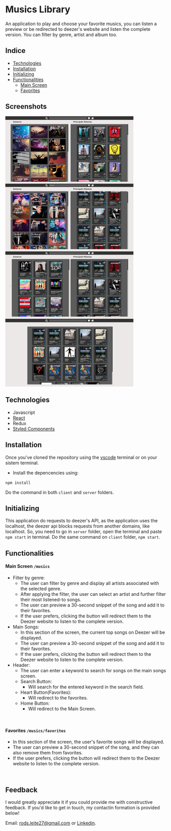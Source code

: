 
# Musics Library

An application to play and choose your favorite musics, you can listen a preview or be redirected to deezer's website and listen the complete version. You can filter by genre, artist and album too.

## Indice
* [Technologies](#Technologies)
* [Installation](#installation)
* [Initializing](#initializing)
* [Functionalities](#functionalities)
  * [Main Screen](#mainscreen---musics)
  * [Favorites](#favorites---musics---favorites)

## Screenshots

<img align="left" src="client/public/img/1.jpg" width="400" />

<img align="center" src="client/public/img/2.jpg" width="400" />

<img align="left" src="client/public/img/3.jpg" width="400" />

<img align="center" src="client/public/img/4.jpg" width="400" />

## Technologies
<ul>
  <li>Javascript</li>
  <li><a href="https://reactjs.org">React</a></li>
  <li>Redux</li>
  <li><a href="https://styled-components.com/">Styled Components</a></li>
</ul>

## Installation
Once you've cloned the repository using the [vscode](https://code.visualstudio.com/) terminal or on your sistem terminal.
- Install the depencencies using:
```
npm install
```
Do the command in both ```client``` and ```server``` folders.

## Initializing
This application do requests to deezer's API, as the application uses the localhost, the deezer api blocks requests from another domains, like localhost.
So, you need to go in ```server``` folder, open the terminal and paste ```npm start``` in terminal.
Do the same command on ```client``` folder, ```npm start```.


## Functionalities
#### Main Screen ```/musics``` 
  <ul>
    <li>Filter by genre:
      <ul>
        <li>The user can filter by genre and display all artists associated with the selected genre.</li>
        <li>After applying the filter, the user can select an artist and further filter their most listened-to songs.</li>
        <li>The user can preview a 30-second snippet of the song and add it to their favorites.</li>
        <li>If the user prefers, clicking the button will redirect them to the Deezer website to listen to the complete version.</li>
      </ul>
    </li>
    <li>Main Songs:
      <ul>
        <li>In this section of the screen, the current top songs on Deezer will be displayed.</li>
        <li>The user can preview a 30-second snippet of the song and add it to their favorites.</li>
        <li>If the user prefers, clicking the button will redirect them to the Deezer website to listen to the complete version.</li>
      </ul>
    </li>
    <li>Header:
      <ul>
        <li>The user can enter a keyword to search for songs on the main songs screen.</li>
        <li>Search Button:
          <ul>
            <li>Will search for the entered keyword in the search field.</li>
          </ul>
        </li>
        <li>Heart Button(Favorites):
          <ul>
            <li>Will redirect to the favorites.</li>
          </ul>
        </li>
        <li>Home Button:
          <ul>
            <li>Will redirect to the Main Screen.</li>
          </ul>
        </li>
      </ul>
    </li>
  </ul><br>
  
 #### Favorites  ```/musics/favorites```
  <ul>
    <li>In this section of the screen, the user's favorite songs will be displayed.</li>
    <li>The user can preview a 30-second snippet of the song, and they can also remove them from favorites.</li>
    <li>If the user prefers, clicking the button will redirect them to the Deezer website to listen to the complete version.</li>
  </ul><br>
  
## Feedback 

I would greatly appreciate it if you could provide me with constructive feedback. If you'd like to get in touch, my contactin formation is provided below!

Email: rods.leite27@gmail.com or <a href="https://linkedin.com/in/rodrigoleite27">Linkedin</a>.
